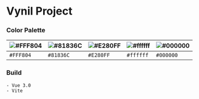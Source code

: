# Vynil Project

### Color Palette

| ![#FFF804](https://placehold.co/50x50/FFF804/FFF804.png) | ![#81836C](https://placehold.co/50x50/81836C/81836C.png) | ![#E280FF](https://placehold.co/50x50/E280FF/E280FF.png) | ![#ffffff](https://placehold.co/50x50/ffffff/ffffff.png) | ![#000000](https://placehold.co/50x50/000000/000000.png) |
|--------------------------|--------------------------|--------------------------|--------------------------|--------------------------|
| `#FFF804` | `#81836C` | `#E280FF` | `#ffffff` | `#000000` |


### Build
    - Vue 3.0
    - Vite
